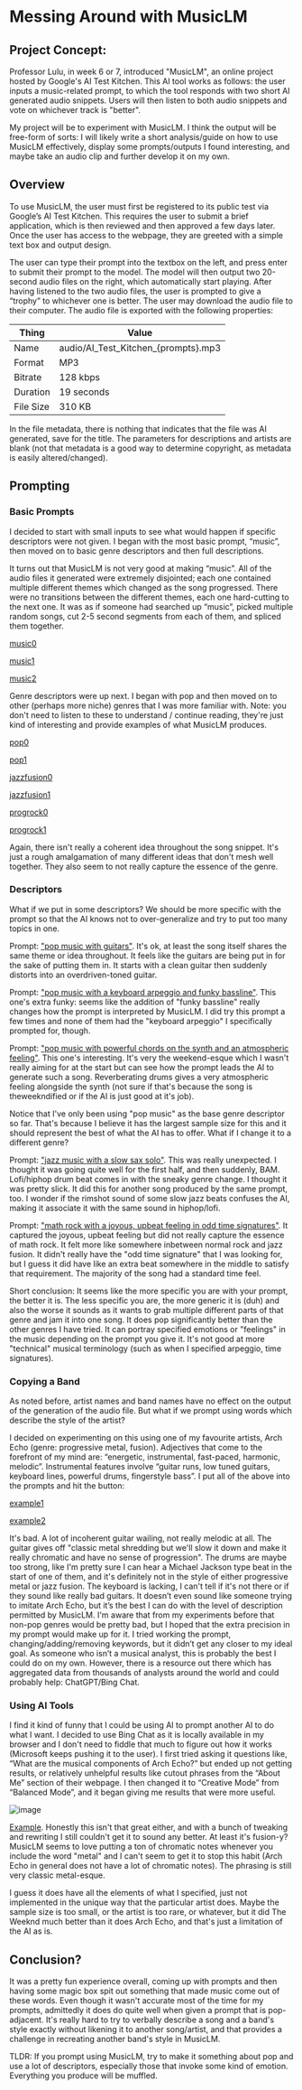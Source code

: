 # Messing Around with MusicLM
## Project Concept:
Professor Lulu, in week 6 or 7, introduced "MusicLM", an online project hosted by Google's AI Test Kitchen. This AI tool works as follows: the user inputs a music-related prompt, to which the tool responds with two short AI generated audio snippets. Users will then listen to both audio snippets and vote on whichever track is "better".

My project will be to experiment with MusicLM. I think the output will be free-form of sorts: I will likely write a short analysis/guide on how to use MusicLM effectively, display some prompts/outputs I found interesting, and maybe take an audio clip and further develop it on my own.

## Overview
To use MusicLM, the user must first be registered to its public test via Google’s AI Test Kitchen. This requires the user to submit a brief application, which is then reviewed and then approved a few days later. Once the user has access to the webpage, they are greeted with a simple text box and output design. 

The user can type their prompt into the textbox on the left, and press enter to submit their prompt to the model. The model will then output two 20-second audio files on the right, which automatically start playing. After having listened to the two audio files, the user is prompted to give a “trophy” to whichever one is better. The user may download the audio file to their computer. The audio file is exported with the following properties:

| Thing       | Value                         |
|-------------|-------------------------------|
| Name        | audio/AI_Test_Kitchen_{prompts}.mp3 |
| Format      | MP3                           |
| Bitrate     | 128 kbps                      |
| Duration    | 19 seconds                    |
| File Size   | 310 KB                        |


In the file metadata, there is nothing that indicates that the file was AI generated, save for the title. The parameters for descriptions and artists are blank (not that metadata is a good way to determine copyright, as metadata is easily altered/changed).

## Prompting
### Basic Prompts
I decided to start with small inputs to see what would happen if specific descriptors were not given. I began with the most basic prompt, “music”, then moved on to basic genre descriptors and then full descriptions.

It turns out that MusicLM is not very good at making “music”. All of the audio files it generated were extremely disjointed; each one contained multiple different themes which changed as the song progressed. There were no transitions between the different themes, each one hard-cutting to the next one. It was as if someone had searched up “music”, picked multiple random songs, cut 2-5 second segments from each of them, and spliced them together. 

[music0](audio/AI_Test_Kitchen_music.mp3)

[music1](audio/AI_Test_Kitchen_music_1.mp3)

[music2](audio/AI_Test_Kitchen_music_2.mp3)

Genre descriptors were up next. I began with pop and then moved on to other (perhaps more niche) genres that I was more familiar with. Note: you don't need to listen to these to understand / continue reading, they're just kind of interesting and provide examples of what MusicLM produces.

[pop0](audio/AI_Test_Kitchen_pop_music.mp3)

[pop1](audio/AI_Test_Kitchen_pop_music_1.mp3)

[jazzfusion0](audio/AI_Test_Kitchen_jazz_fusion.mp3)

[jazzfusion1](audio/AI_Test_Kitchen_jazz_fusion_1.mp3)

[progrock0](audio/AI_Test_Kitchen_prog_rock.mp3)

[progrock1](audio/AI_Test_Kitchen_prog_rock_1.mp3)

Again, there isn't really a coherent idea throughout the song snippet. It's just a rough amalgamation of many different ideas that don't mesh well together. They also seem to not really capture the essence of the genre.

### Descriptors

What if we put in some descriptors? We should be more specific with the prompt so that the AI knows not to over-generalize and try to put too many topics in one. 

Prompt: ["pop music with guitars"](audio/AI_Test_Kitchen_pop_music_with_guitars.mp3). It's ok, at least the song itself shares the same theme or idea throughout. It feels like the guitars are being put in for the sake of putting them in. It starts with a clean guitar then suddenly distorts into an overdriven-toned guitar.

Prompt: ["pop music with a keyboard arpeggio and funky bassline"](audio/AI_Test_Kitchen_pop_music_with_a_keyboard_arpeggio_and_funky.mp3). This one's extra funky: seems like the addition of "funky bassline" really changes how the prompt is interpreted by MusicLM. I did try this prompt a few times and none of them had the "keyboard arpeggio" I specifically prompted for, though.

Prompt: ["pop music with powerful chords on the synth and an atmospheric feeling"](audio/AI_Test_Kitchen_pop_music_with_powerful_chords_on_the_synth_a.mp3). This one's interesting. It's very the weekend-esque which I wasn't really aiming for at the start but can see how the prompt leads the AI to generate such a song. Reverberating drums gives a very atmospheric feeling alongside the synth (not sure if that's because the song is theweekndified or if the AI is just good at it's job).

Notice that I've only been using "pop music" as the base genre descriptor so far. That's because I believe it has the largest sample size for this and it should represent the best of what the AI has to offer. What if I change it to a different genre?

Prompt: ["jazz music with a slow sax solo"](audio/AI_Test_Kitchen_jazz_music_with_a_slow_sax_solo.mp3). This was really unexpected. I thought it was going quite well for the first half, and then suddenly, BAM. Lofi/hiphop drum beat comes in with the sneaky genre change. I thought it was pretty slick. It did this for another song produced by the same prompt, too. I wonder if the rimshot sound of some slow jazz beats confuses the AI, making it associate it with the same sound in hiphop/lofi. 

Prompt: ["math rock with a joyous, upbeat feeling in odd time signatures"](audio/AI_Test_Kitchen_jazz_music_with_a_slow_sax_solo.mp3). It captured the joyous, upbeat feeling but did not really capture the essence of math rock. It felt more like somewhere inbetween normal rock and jazz fusion. It didn't really have the "odd time signature" that I was looking for, but I guess it did have like an extra beat somewhere in the middle to satisfy that requirement. The majority of the song had a standard time feel.

Short conclusion: It seems like the more specific you are with your prompt, the better it is. The less specific you are, the more generic it is (duh) and also the worse it sounds as it wants to grab multiple different parts of that genre and jam it into one song. It does pop significantly better than the other genres I have tried. It can portray specified emotions or "feelings" in the music depending on the prompt you give it. It's not good at more "technical" musical terminology (such as when I specified arpeggio, time signatures).

### Copying a Band
As noted before, artist names and band names have no effect on the output of the generation of the audio file. But what if we prompt using words which describe the style of the artist? 

I decided on experimenting on this using one of my favourite artists, Arch Echo (genre: progressive metal, fusion). Adjectives that come to the forefront of my mind are: “energetic, instrumental, fast-paced, harmonic, melodic”. Instrumental features involve “guitar runs, low tuned guitars, keyboard lines, powerful drums, fingerstyle bass”. I put all of the above into the prompts and hit the button:

[example1](audio/AI_Test_Kitchen_progressive_metal_and_jazz_fusion_with_an_ene_1.mp3)

[example2](audio/AI_Test_Kitchen_progressive_metal_and_jazz_fusion_with_an_ene.mp3)

It's bad. A lot of incoherent guitar wailing, not really melodic at all. The guitar gives off "classic metal shredding but we'll slow it down and make it really chromatic and have no sense of progression". The drums are maybe too strong, like I'm pretty sure I can hear a Michael Jackson type beat in the start of one of them, and it's definitely not in the style of either progressive metal or jazz fusion. The keyboard is lacking, I can't tell if it's not there or if they sound like really bad guitars. It doesn’t even sound like someone trying to imitate Arch Echo, but it’s the best I can do with the level of description permitted by MusicLM. I'm aware that from my experiments before that non-pop genres would be pretty bad, but I hoped that the extra precision in my prompt would make up for it. I tried working the prompt, changing/adding/removing keywords, but it didn’t get any closer to my ideal goal. As someone who isn’t a musical analyst, this is probably the best I could do on my own. However, there is a resource out there which has aggregated data from thousands of analysts around the world and could probably help: ChatGPT/Bing Chat.

### Using AI Tools
I find it kind of funny that I could be using AI to prompt another AI to do what I want. I decided to use Bing Chat as it is locally available in my browser and I don't need to fiddle that much to figure out how it works (Microsoft keeps pushing it to the user). I first tried asking it questions like, “What are the musical components of Arch Echo?” but ended up not getting results, or relatively unhelpful results like cutout phrases from the “About Me” section of their webpage. I then changed it to “Creative Mode” from “Balanced Mode”, and it began giving me results that were more useful. 

![image](Screenshot%202023-06-11%20185610.png)

[Example](audio/AI_Test_Kitchen_progressive_metal_fusion_with_influences_from.mp3). Honestly this isn't that great either, and with a bunch of tweaking and rewriting I still couldn't get it to sound any better. At least it's fusion-y? MusicLM seems to love putting a ton of chromatic notes whenever you include the word "metal" and I can't seem to get it to stop this habit (Arch Echo in general does not have a lot of chromatic notes). The phrasing is still very classic metal-esque.

I guess it does have all the elements of what I specified, just not implemented in the unique way that the particular artist does. Maybe the sample size is too small, or the artist is too rare, or whatever, but it did The Weeknd much better than it does Arch Echo, and that's just a limitation of the AI as is.

## Conclusion?
It was a pretty fun experience overall, coming up with prompts and then having some magic box spit out something that made music come out of these words. Even though it wasn't accurate most of the time for my prompts, admittedly it does do quite well when given a prompt that is pop-adjacent. It's really hard to try to verbally describe a song and a band's style exactly without likening it to another song/artist, and that provides a challenge in recreating another band's style in MusicLM.

TLDR: If you prompt using MusicLM, try to make it something about pop and use a lot of descriptors, especially those that invoke some kind of emotion. Everything you produce will be muffled.
